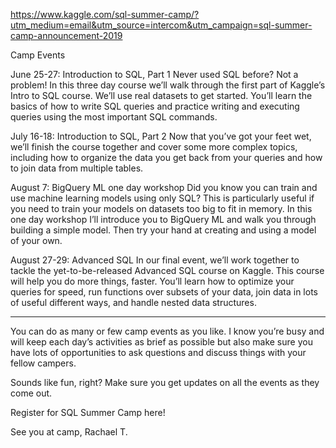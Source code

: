 https://www.kaggle.com/sql-summer-camp/?utm_medium=email&utm_source=intercom&utm_campaign=sql-summer-camp-announcement-2019

Camp Events

June 25-27: Introduction to SQL, Part 1
Never used SQL before? Not a problem! In this three day course we’ll walk through the first part 
of Kaggle’s Intro to SQL course. We’ll use real datasets to get started. You’ll learn the basics 
of how to write SQL queries and practice writing and executing queries using the most important SQL commands. 


July 16-18: Introduction to SQL, Part 2
Now that you’ve got your feet wet, we’ll finish the course together and cover some more complex topics, 
including how to organize the data you get back from your queries and how to join data from multiple tables.


August 7: BigQuery ML one day workshop
Did you know you can train and use machine learning models using only SQL? This is particularly useful if 
you need to train your models on datasets too big to fit in memory. In this one day workshop I’ll introduce 
you to BigQuery ML and walk you through building a simple model. Then try your hand at creating and using a model of your own.


August 27-29: Advanced SQL
In our final event, we’ll work together to tackle the yet-to-be-released Advanced SQL course on Kaggle. 
This course will help you do more things, faster. You’ll learn how to optimize your queries for speed, 
run functions over subsets of your data, join data in lots of useful different ways, and handle nested data structures.

_______________



You can do as many or few camp events as you like. I know you’re busy and will keep each day’s activities as 
brief as possible but also make sure you have lots of opportunities to ask questions and discuss things with your fellow campers.

Sounds like fun, right? Make sure you get updates on all the events as they come out.

Register for SQL Summer Camp here!


See you at camp,
Rachael T.
